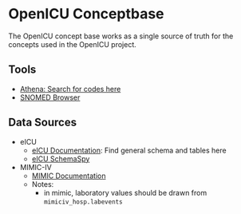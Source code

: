 # OpenICU Conceptbase

The OpenICU concept base works as a single source of truth for the concepts used in the OpenICU project. 

## Tools

- [Athena: Search for codes here](https://athena.ohdsi.org/search-terms/start)
- [SNOMED Browser](https://browser.ihtsdotools.org)

## Data Sources

- eICU
  - [eICU Documentation](https://eicu-crd.mit.edu/about/eicu/): Find general schema and tables here
  - [eICU SchemaSpy](https://mit-lcp.github.io/eicu-schema-spy/)
- MIMIC-IV
  - [MIMIC Documentation](https://mimic.mit.edu/docs/)
  - Notes:
    - in mimic, laboratory values should be drawn from `mimiciv_hosp.labevents`
